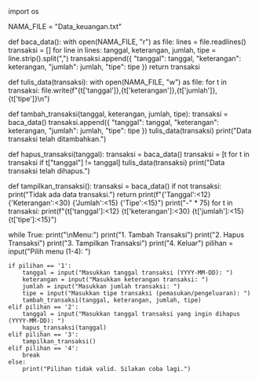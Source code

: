 import os

NAMA_FILE = "Data_keuangan.txt"

def baca_data():
    with open(NAMA_FILE, "r") as file:
        lines = file.readlines()
    transaksi = []
    for line in lines:
        tanggal, keterangan, jumlah, tipe = line.strip().split(",")
        transaksi.append({
            "tanggal": tanggal,
            "keterangan": keterangan,
            "jumlah": jumlah,
            "tipe": tipe
        })
    return transaksi

def tulis_data(transaksi):
    with open(NAMA_FILE, "w") as file:
        for t in transaksi:
            file.write(f"{t['tanggal']},{t['keterangan']},{t['jumlah']},{t['tipe']}\n")

def tambah_transaksi(tanggal, keterangan, jumlah, tipe):
    transaksi = baca_data()
    transaksi.append({
        "tanggal": tanggal,
        "keterangan": keterangan,
        "jumlah": jumlah,
        "tipe": tipe
    })
    tulis_data(transaksi)
    print("Data transaksi telah ditambahkan.")

def hapus_transaksi(tanggal):
    transaksi = baca_data()
    transaksi = [t for t in transaksi if t["tanggal"] != tanggal]
    tulis_data(transaksi)
    print("Data transaksi telah dihapus.")

def tampilkan_transaksi():
    transaksi = baca_data()
    if not transaksi:
        print("Tidak ada data transaksi.")
        return
    print(f"{'Tanggal':<12} {'Keterangan':<30} {'Jumlah':<15} {'Tipe':<15}")
    print("-" * 75)
    for t in transaksi:
        print(f"{t['tanggal']:<12} {t['keterangan']:<30} {t['jumlah']:<15} {t['tipe']:<15}")

while True:
    print("\nMenu:")
    print("1. Tambah Transaksi")
    print("2. Hapus Transaksi")
    print("3. Tampilkan Transaksi")
    print("4. Keluar")
    pilihan = input("Pilih menu (1-4): ")

    if pilihan == '1':
        tanggal = input("Masukkan tanggal transaksi (YYYY-MM-DD): ")
        keterangan = input("Masukkan keterangan transaksi: ")
        jumlah = input("Masukkan jumlah transaksi: ")
        tipe = input("Masukkan tipe transaksi (pemasukan/pengeluaran): ")
        tambah_transaksi(tanggal, keterangan, jumlah, tipe)
    elif pilihan == '2':
        tanggal = input("Masukkan tanggal transaksi yang ingin dihapus (YYYY-MM-DD): ")
        hapus_transaksi(tanggal)
    elif pilihan == '3':
        tampilkan_transaksi()
    elif pilihan == '4':
        break
    else:
        print("Pilihan tidak valid. Silakan coba lagi.")
